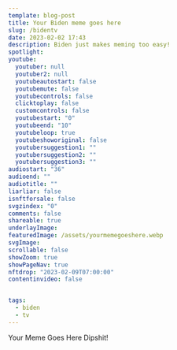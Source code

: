```yaml
---
template: blog-post
title: Your Biden meme goes here
slug: /bidentv
date: 2023-02-02 17:43
description: Biden just makes meming too easy!
spotlight:
youtube:
  youtuber: null
  youtuber2: null
  youtubeautostart: false
  youtubemute: false
  youtubecontrols: false
  clicktoplay: false
  customcontrols: false
  youtubestart: "0"
  youtubeend: "10"
  youtubeloop: true
  youtubeshoworiginal: false
  youtubersuggestion1: ""
  youtubersuggestion2: ""
  youtubersuggestion3: ""
audiostart: "36"
audioend: ""
audiotitle: ""
liarliar: false
isnftforsale: false
svgzindex: "0"
comments: false
shareable: true
underlayImage: 
featuredImage: /assets/yourmemegoeshere.webp
svgImage:
scrollable: false
showZoom: true
showPageNav: true
nftdrop: "2023-02-09T07:00:00"
contentinvideo: false


tags:
  - biden
  - tv
---
```

Your Meme Goes Here Dipshit!






<!-- https://youtu.be/VgdB9QYKeyM -->

<!-- XjuLZwlDxh8 -->